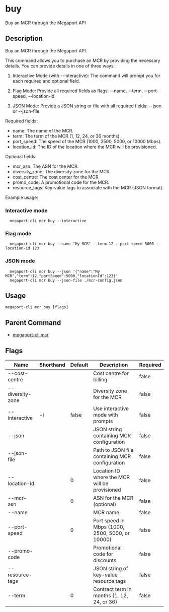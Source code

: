 # buy

Buy an MCR through the Megaport API

## Description

Buy an MCR through the Megaport API.

This command allows you to purchase an MCR by providing the necessary details.
You can provide details in one of three ways:

1. Interactive Mode (with --interactive):
   The command will prompt you for each required and optional field.

2. Flag Mode:
   Provide all required fields as flags:
   --name, --term, --port-speed, --location-id

3. JSON Mode:
   Provide a JSON string or file with all required fields:
   --json <json-string> or --json-file <path>

Required fields:
  - name: The name of the MCR.
  - term: The term of the MCR (1, 12, 24, or 36 months).
  - port_speed: The speed of the MCR (1000, 2500, 5000, or 10000 Mbps).
  - location_id: The ID of the location where the MCR will be provisioned.

Optional fields:
  - mcr_asn: The ASN for the MCR.
  - diversity_zone: The diversity zone for the MCR.
  - cost_centre: The cost center for the MCR.
  - promo_code: A promotional code for the MCR.
  - resource_tags: Key-value tags to associate with the MCR (JSON format).

Example usage:

### Interactive mode
```
  megaport-cli mcr buy --interactive
```

### Flag mode
```
  megaport-cli mcr buy --name "My MCR" --term 12 --port-speed 5000 --location-id 123
```

### JSON mode
```
  megaport-cli mcr buy --json '{"name":"My MCR","term":12,"portSpeed":5000,"locationId":123}'
  megaport-cli mcr buy --json-file ./mcr-config.json
```



## Usage

```
megaport-cli mcr buy [flags]
```



## Parent Command

* [megaport-cli mcr](megaport-cli_mcr.md)




## Flags

| Name | Shorthand | Default | Description | Required |
|------|-----------|---------|-------------|----------|
| --cost-centre |  |  | Cost centre for billing | false |
| --diversity-zone |  |  | Diversity zone for the MCR | false |
| --interactive | -i | false | Use interactive mode with prompts | false |
| --json |  |  | JSON string containing MCR configuration | false |
| --json-file |  |  | Path to JSON file containing MCR configuration | false |
| --location-id |  | 0 | Location ID where the MCR will be provisioned | false |
| --mcr-asn |  | 0 | ASN for the MCR (optional) | false |
| --name |  |  | MCR name | false |
| --port-speed |  | 0 | Port speed in Mbps (1000, 2500, 5000, or 10000) | false |
| --promo-code |  |  | Promotional code for discounts | false |
| --resource-tags |  |  | JSON string of key-value resource tags | false |
| --term |  | 0 | Contract term in months (1, 12, 24, or 36) | false |



